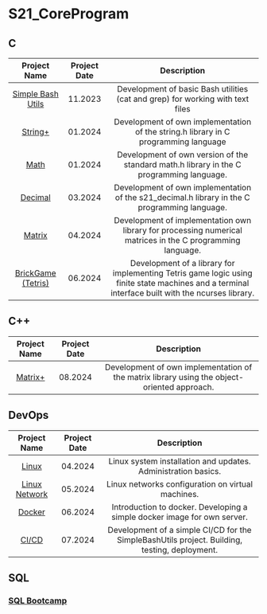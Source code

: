 # S21_CoreProgram

## C

| Project Name | Project Date | Description |
|:-:|:-:|:-:|
| [Simple Bash Utils](https://github.com/Breez97/S21_CoreProgram/tree/main/C/C3_SimpleBashUtils) | 11.2023 | Development of basic Bash utilities (cat and grep) for working with text files |
| [String+](https://github.com/Breez97/S21_CoreProgram/tree/main/C/C2_s21_stringplus) | 01.2024 | Development of own implementation of the string.h library in C programming language |
| [Math](https://github.com/Breez97/S21_CoreProgram/tree/main/C/C4_s21_math) | 01.2024 | Development of own version of the standard math.h library in the C programming language. |
| [Decimal](https://github.com/Breez97/S21_CoreProgram/tree/main/C/C5_s21_decimal) | 03.2024 | Development of own implementation of the s21_decimal.h library in the C programming language. |
| [Matrix](https://github.com/Breez97/S21_CoreProgram/tree/main/C/C6_s21_matrix) | 04.2024 | Development of implementation own library for processing numerical matrices in the C programming language. |
| [BrickGame (Tetris)](https://github.com/Breez97/S21_CoreProgram/tree/main/C/C7_BrickGame_v1.0) | 06.2024 | Development of a library for implementing Tetris game logic using finite state machines and a terminal interface built with the ncurses library. |

## C++

| Project Name | Project Date | Description |
|:-:|:-:|:-:|
| [Matrix+](https://github.com/Breez97/S21_CoreProgram/tree/main/C%2B%2B/CPP1_s21_matrixplus) | 08.2024 | Development of own implementation of the matrix library using the object-oriented approach. |

## DevOps

| Project Name | Project Date | Description |
|:-:|:-:|:-:|
| [Linux](https://github.com/Breez97/S21_CoreProgram/tree/main/DevOps/DO1_Linux) | 04.2024 | Linux system installation and updates. Administration basics. |
| [Linux Network](https://github.com/Breez97/S21_CoreProgram/tree/main/DevOps/DO2_LinuxNetwork) | 05.2024 | Linux networks configuration on virtual machines. |
| [Docker](https://github.com/Breez97/S21_CoreProgram/tree/main/DevOps/DO5_SimpleDocker) | 06.2024 | Introduction to docker. Developing a simple docker image for own server. |
| [CI/CD](https://github.com/Breez97/S21_CoreProgram/tree/main/DevOps/DO6_CICD) | 07.2024 | Development of a simple CI/CD for the SimpleBashUtils project. Building, testing, deployment. |

## SQL

### [SQL Bootcamp](https://github.com/Breez97/S21_CoreProgram/tree/main/SQL)